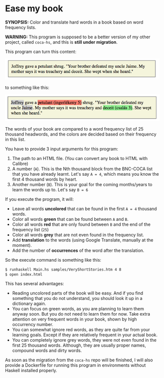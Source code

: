 # Ease my book
__SYNOPSIS:__ Color and translate hard words in a book based on word frequency lists.

__WARNING:__ This program is supposed to be a better version of my other project, called `coca-hs`, and this is __still under migration__.

This program can turn this content:

![before](https://raw.githubusercontent.com/afabian80/ease-my-book/master/readme/before.png)

to something like this:

![before](https://raw.githubusercontent.com/afabian80/ease-my-book/master/readme/after.png)

The words of your book are compared to a word frequency list of 25 thousand headwords, and the colors are decided based on their frequency in this list.

You have to provide 3 input arguments for this program:
1. The path to an HTML file. (You can convert any book to HTML with Calibre)
1. A number (`A`). This is the Nth thousand block from the BNC-COCA list that you have already learnt. Let's say `A = 4`, which means you know the first 4 thousand words by heart.
1. Another number (`B`). This is your goal for the coming months/years to learn the words up to. Let's say `B = 6`

If you execute the program, it will:
* Leave all words __uncolored__ that can be found in the first `A = 4` thousand words.
* Color all words __green__ that can be found between `A` and `B`.
* Color all words __red__ that are only found between `B` and the end of the frequency list (`25`)
* Color all words __grey__ that are not even found in the frequency list.
* Add __translation__ to the words (using Google Translate, manually at the moment).
* Add the number of __occurrences__ of the word after the translation.

So the execute command is something like this:
```shell
$ runhaskell Main.hs samples/VeryShortStories.htm 4 8
$ open index.html
```

This has several advantages:
* Reading uncolored parts of the book will be easy. And if you find something that you do not understand, you should look it up in a dictionary again.
* You can focus on green words, as you are planning to learn them anyway soon. But you do not need to learn them for now. Take extra attention on very frequent words in your book, shown by high occurrency number.
* You can somewhat ignore red words, as they are quite far from your learning goals. Except if they are relatively frequent in your actual book.
* You can completely ignore grey words, they were not even found in the first 25 thousand words. Although, they are usually proper names, compound words and dirty words.

As soon as the migration from the `coca-hs` repo will be finished, I will also provide a Dockerfile for running this program in environments without Haskell installed properly.
